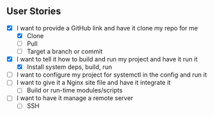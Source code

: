 ## User Stories

- [x] I want to provide a GitHub link and have it clone my repo for me
  - [x] Clone
  - [ ] Pull
  - [ ] Target a branch or commit
- [x] I want to tell it how to build and run my project and have it run it
  - [x] Install system deps, build, run
- [ ] I want to configure my project for systemctl in the config and run it
- [ ] I want to give it a Nginx site file and have it integrate it
  - [ ] Build or run-time modules/scripts
- [ ] I want to have it manage a remote server
  - [ ] SSH
